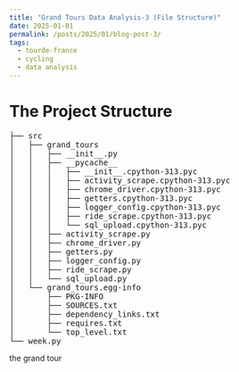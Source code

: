 ```yaml
---
title: "Grand Tours Data Analysis-3 (File Structure)"
date: 2025-01-01
permalink: /posts/2025/01/blog-post-3/
tags:
  - tourde-france
  - cycling
  - data analysis
---
```


# The Project Structure
<pre>
├── src
│   ├── grand_tours
│   │   ├── __init__.py
│   │   ├── __pycache__
│   │   │   ├── __init__.cpython-313.pyc
│   │   │   ├── activity_scrape.cpython-313.pyc
│   │   │   ├── chrome_driver.cpython-313.pyc
│   │   │   ├── getters.cpython-313.pyc
│   │   │   ├── logger_config.cpython-313.pyc
│   │   │   ├── ride_scrape.cpython-313.pyc
│   │   │   └── sql_upload.cpython-313.pyc
│   │   ├── activity_scrape.py
│   │   ├── chrome_driver.py
│   │   ├── getters.py
│   │   ├── logger_config.py
│   │   ├── ride_scrape.py
│   │   └── sql_upload.py
│   └── grand_tours.egg-info
│       ├── PKG-INFO
│       ├── SOURCES.txt
│       ├── dependency_links.txt
│       ├── requires.txt
│       └── top_level.txt
└── week.py
</pre>
the grand tour 

